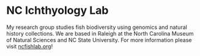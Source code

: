 # NC Ichthyology Lab 

My research group studies fish biodiversity using genomics and natural history collections. We are based in Raleigh at the North Carolina Museum of Natural Sciences and NC State University. For more information please visit [ncfishlab.org](https://ncfishlab.org)!
